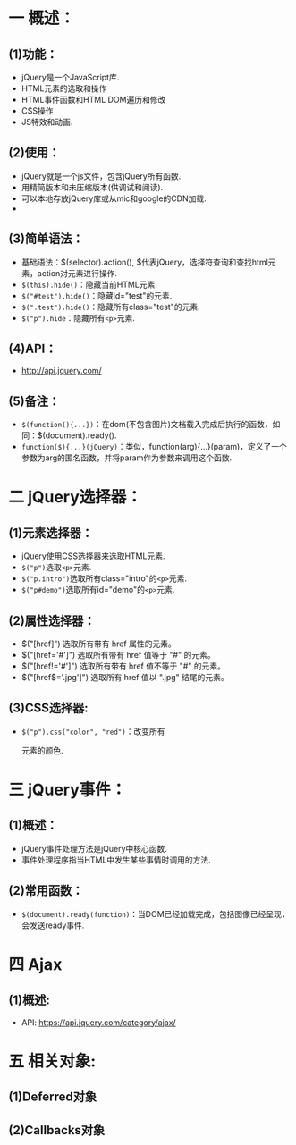 # 一 概述：
## (1)功能：
- jQuery是一个JavaScript库.
- HTML元素的选取和操作
- HTML事件函数和HTML DOM遍历和修改
- CSS操作
- JS特效和动画.

## (2)使用：
- jQuery就是一个js文件，包含jQuery所有函数.
- 用精简版本和未压缩版本(供调试和阅读).
- 可以本地存放jQuery库或从mic和google的CDN加载.
- <script type="text/javascript" src="jquery.js"></script>

## (3)简单语法：
- 基础语法：$(selector).action(), $代表jQuery，选择符查询和查找html元素，action对元素进行操作.
- `$(this).hide()`：隐藏当前HTML元素.
- `$("#test").hide()`：隐藏id="test"的元素.
- `$(".test").hide()`：隐藏所有class="test"的元素.
- `$("p").hide`：隐藏所有`<p>`元素.

## (4)API：
- http://api.jquery.com/

## (5)备注：
- `$(function(){...})`：在dom(不包含图片)文档载入完成后执行的函数，如同：$(document).ready().
- `function($){...}(jQuery)`：类似，function(arg){...}(param)，定义了一个参数为arg的匿名函数，并将param作为参数来调用这个函数.

# 二 jQuery选择器：
## (1)元素选择器：
- jQuery使用CSS选择器来选取HTML元素.
- `$("p")`选取`<p>`元素.
- `$("p.intro")`选取所有class="intro"的`<p>`元素.
- `$("p#demo")`选取所有id="demo"的`<p>`元素.

## (2)属性选择器：
- $("[href]") 选取所有带有 href 属性的元素。
- $("[href='#']") 选取所有带有 href 值等于 "#" 的元素。
- $("[href!='#']") 选取所有带有 href 值不等于 "#" 的元素。
- $("[href$='.jpg']") 选取所有 href 值以 ".jpg" 结尾的元素。

## (3)CSS选择器:
- `$("p").css("color", "red")`：改变所有<p>元素的颜色.

# 三 jQuery事件：
## (1)概述：
- jQuery事件处理方法是jQuery中核心函数.
- 事件处理程序指当HTML中发生某些事情时调用的方法.

## (2)常用函数：
- `$(document).ready(function)`：当DOM已经加载完成，包括图像已经呈现，会发送ready事件.

# 四 Ajax
## (1)概述:
- API: https://api.jquery.com/category/ajax/

# 五 相关对象:
## (1)Deferred对象
## (2)Callbacks对象
